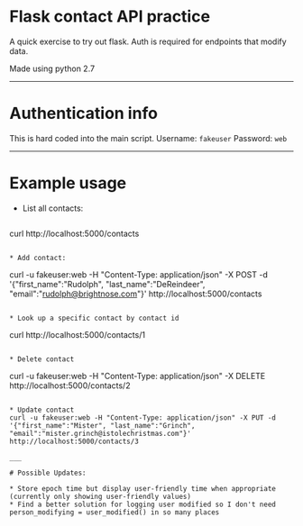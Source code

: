 # Flask contact API practice
A quick exercise to try out flask. Auth is required for endpoints that modify data.

Made using python 2.7

---

# Authentication info
  This is hard coded into the main script.
  Username: `fakeuser`
  Password: `web`

---

# Example usage

* List all contacts:
  ```
curl http://localhost:5000/contacts
```

* Add contact:
  ```
curl -u fakeuser:web -H "Content-Type: application/json" -X POST -d '{"first_name":"Rudolph", "last_name":"DeReindeer", "email":"rudolph@brightnose.com"}' http://localhost:5000/contacts
```

* Look up a specific contact by contact id
```
curl http://localhost:5000/contacts/1
```

* Delete contact
```
curl -u fakeuser:web -H "Content-Type: application/json" -X DELETE http://localhost:5000/contacts/2
```

* Update contact
curl -u fakeuser:web -H "Content-Type: application/json" -X PUT -d '{"first_name":"Mister", "last_name":"Grinch", "email":"mister.grinch@istolechristmas.com"}' http://localhost:5000/contacts/3

___

# Possible Updates:

* Store epoch time but display user-friendly time when appropriate (currently only showing user-friendly values)
* Find a better solution for logging user modified so I don't need person_modifying = user_modified() in so many places
